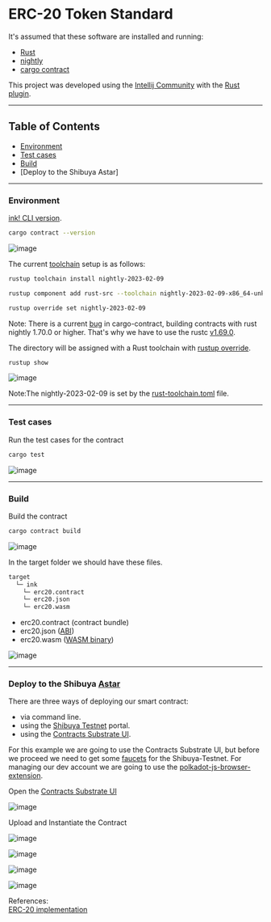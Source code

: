 # ERC-20 Token Standard

It's assumed that these software are installed and running:

<ul>
  <li><a href="https://www.rust-lang.org/tools/install" target="_blank">Rust</a></li>
  <li><a href="https://rust-lang.github.io/rustup/installation/index.html#installing-nightly" target="_blank">nightly</a></li>
  <li><a href="https://crates.io/crates/cargo-contract" target="_blank">cargo contract</a></li>
</ul>

This project was developed using the [Intellij Community](https://www.jetbrains.com/idea/download/#section=linux) with the [Rust plugin](https://www.jetbrains.com/rust/).

<hr>

## Table of Contents<br>
- [Environment](https://github.com/gcp-development/smart-contract-dapp/blob/main/erc20/README.md#environment)
- [Test cases](https://github.com/gcp-development/smart-contract-dapp/blob/main/erc20/README.md#test-cases)
- [Build](https://github.com/gcp-development/smart-contract-dapp/blob/main/erc20/README.md#build)
- [Deploy to the Shibuya Astar]

<hr>

### Environment

[ink! CLI version](https://use.ink/getting-started/setup#ink-cli).

```bash
cargo contract --version
```

![image](https://github.com/gcp-development/erc20/assets/76512851/97773ed9-ea13-4fdc-b011-b860e7617993)

The current [toolchain](https://rust-lang.github.io/rustup-components-history/) setup is as follows:

```bash
rustup toolchain install nightly-2023-02-09
```

```bash
rustup component add rust-src --toolchain nightly-2023-02-09-x86_64-unknown-linux-gnu
```

```bash
rustup override set nightly-2023-02-09
```

Note: There is a current [bug](https://github.com/paritytech/cargo-contract/issues/1058) in cargo-contract, building contracts with rust nightly 1.70.0 or higher. That's why we have to use the rustc [v1.69.0](https://blog.rust-lang.org/2023/04/20/Rust-1.69.0.html).

The directory will be assigned with a Rust toolchain with [rustup override](https://rust-lang.github.io/rustup/overrides.html#directory-overrides).

```bash
rustup show
```

![image](https://github.com/gcp-development/smart-contract-dapp/assets/76512851/1708fa72-5b6b-42ad-b618-f1e0a5613185)

Note:The nightly-2023-02-09 is set by the [rust-toolchain.toml](https://github.com/gcp-development/erc20/blob/main/rust-toolchain.toml) file.

<hr>

### Test cases

Run the test cases for the  contract
```bash
cargo test
```

![image](https://github.com/gcp-development/smart-contract-dapp/assets/76512851/4e92c092-1d00-4ff8-827f-50e0ca5fa786)

<hr>

### Build

Build the contract
```bash
cargo contract build
```

![image](https://github.com/gcp-development/smart-contract-dapp/assets/76512851/402b61c4-5e79-4ede-99a3-2672beac5fb9)

In the target folder we should have these files.
```bash
target
  └─ ink
    └─ erc20.contract
    └─ erc20.json
    └─ erc20.wasm
```

- erc20.contract (contract bundle)
- erc20.json ([ABI](https://use.ink/basics/metadata#abi))
- erc20.wasm ([WASM binary](https://webassembly.org/))

![image](https://github.com/gcp-development/smart-contract-dapp/assets/76512851/a2fcd86f-4e6f-48b7-8c57-5aac8993b53b)

<hr>

### Deploy to the Shibuya [Astar](https://astar.network/)

There are three ways of deploying our smart contract:
- via command line.
- using the [Shibuya Testnet](https://polkadot.js.org/apps/?rpc=wss%3A%2F%2Frpc.shibuya.astar.network#/contracts) portal.
- using the [Contracts Substrate UI](https://contracts-ui.substrate.io/?rpc=wss://rpc.shibuya.astar.network). 
 
For this example we are going to use the Contracts Substrate UI, but before we proceed we need to get some [faucets](https://portal.astar.network/) for the Shibuya-Testnet. For managing our dev account we are going to use the [polkadot-js-browser-extension](https://wiki.polkadot.network/docs/learn-account-generation#polkadot-js-browser-extension).

Open the [Contracts Substrate UI](https://contracts-ui.substrate.io/?rpc=wss://rpc.shibuya.astar.network)

![image](https://github.com/gcp-development/smart-contract-dapp/assets/76512851/f72640b4-e0f7-45e0-b787-85738af159f1)

Upload and Instantiate the Contract

![image](https://github.com/gcp-development/smart-contract-dapp/assets/76512851/45de5883-ee74-46da-87ab-8dfbc9a44de2)


![image](https://github.com/gcp-development/smart-contract-dapp/assets/76512851/1ecb4e82-c58b-4518-a2a1-1ca00e0f3f86)

![image](https://github.com/gcp-development/smart-contract-dapp/assets/76512851/cec8fe5b-26af-4999-bee5-d3d41a0f20cb)

![image](https://github.com/gcp-development/smart-contract-dapp/assets/76512851/be96e2ec-99a1-4e4c-8754-5a37b4cc8dfd)


References:<br/>
[ERC-20 implementation](https://github.com/paritytech/ink-examples/tree/main/erc20)<br/>
